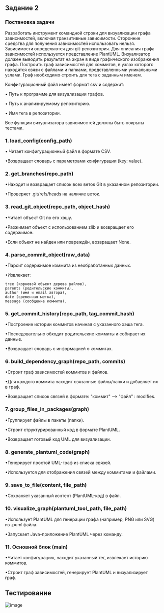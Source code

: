 ## Задание 2
### Постановка задачи
Разработать инструмент командной строки для визуализации графа зависимостей, включая транзитивные зависимости. Сторонние средства для получения зависимостей использовать нельзя.
Зависимости определяются для git-репозитория. Для описания графа зависимостей используется представление PlantUML. Визуализатор должен выводить результат на экран в виде графического изображения графа.
Построить граф зависимостей для коммитов, в узлах которого находятся связи с файлами и папками, представленными уникальными узлами. Граф необходимо строить для тега с заданным именем.

Конфигурационный файл имеет формат csv и содержит:

• Путь к программе для визуализации графов.

• Путь к анализируемому репозиторию.

• Имя тега в репозитории.

Все функции визуализатора зависимостей должны быть покрыты тестами.

### 1. load_config(config_path)
   
• Читает конфигурационный файл в формате CSV.

•Возвращает словарь с параметрами конфигурации (key: value).

### 2. get_branches(repo_path)
   
•Находит и возвращает список всех веток Git в указанном репозитории.

•Проверяет .git/refs/heads на наличие веток.

### 3. read_git_object(repo_path, object_hash)
   
•Читает объект Git по его хэшу.

•Разжимает объект с использованием zlib и возвращает его содержимое.

•Если объект не найден или повреждён, возвращает None.

### 4. parse_commit_object(raw_data)
   
•Парсит содержимое коммита из необработанных данных.

•Извлекает:

    tree (корневой объект дерева файлов),
    parents (родительские коммиты),
    author (имя и email автора),
    date (временная метка),
    message (сообщение коммита).

### 5. get_commit_history(repo_path, tag_commit_hash)
    
•Построение истории коммитов начиная с указанного хэша тега.

•Последовательно обходит родительские коммиты и собирает их данные.

•Возвращает словарь с информацией о коммитах.

### 6. build_dependency_graph(repo_path, commits)
    
•Строит граф зависимостей коммитов и файлов.

•Для каждого коммита находит связанные файлы/папки и добавляет их в граф.

•Возвращает список связей в формате: "коммит" --> "файл" : modifies.

### 7. group_files_in_packages(graph)
    
•Группирует файлы в пакеты (папки).

•Строит структурированный код в формате PlantUML.

•Возвращает готовый код UML для визуализации.

### 8. generate_plantuml_code(graph)
    
•Генерирует простой UML-граф из списка связей.

•Используется для отображения связей между коммитами и файлами.

### 9. save_to_file(content, file_path)

•Сохраняет указанный контент (PlantUML-код) в файл.

### 10. visualize_graph(plantuml_tool_path, file_path)
    
•Использует PlantUML для генерации графа (например, PNG или SVG) из .puml файла.

•Запускает Java-приложение PlantUML через команду.

### 11. Основной блок (__main__)
    
•Читает конфигурацию, находит указанный тег, извлекает историю коммитов.

•Строит граф зависимостей, генерирует PlantUML и визуализирует граф.

## Тестирование 

![image](https://github.com/user-attachments/assets/3358a2f0-222e-4230-a962-45767b520d60)
